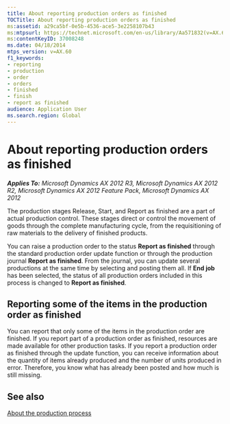 ```yaml
---
title: About reporting production orders as finished
TOCTitle: About reporting production orders as finished
ms:assetid: a29ca5bf-0e5b-4536-ace5-3e2258107b43
ms:mtpsurl: https://technet.microsoft.com/en-us/library/Aa571832(v=AX.60)
ms:contentKeyID: 37008248
ms.date: 04/18/2014
mtps_version: v=AX.60
f1_keywords:
- reporting
- production
- order
- orders
- finished
- finish
- report as finished
audience: Application User
ms.search.region: Global
---
```


# About reporting production orders as finished 


_**Applies To:** Microsoft Dynamics AX 2012 R3, Microsoft Dynamics AX 2012 R2, Microsoft Dynamics AX 2012 Feature Pack, Microsoft Dynamics AX 2012_

The production stages Release, Start, and Report as finished are a part of actual production control. These stages direct or control the movement of goods through the complete manufacturing cycle, from the requisitioning of raw materials to the delivery of finished products.

You can raise a production order to the status **Report as finished** through the standard production order update function or through the production journal **Report as finished**. From the journal, you can update several productions at the same time by selecting and posting them all. If **End job** has been selected, the status of all production orders included in this process is changed to **Report as finished**.

## Reporting some of the items in the production order as finished

You can report that only some of the items in the production order are finished. If you report part of a production order as finished, resources are made available for other production tasks. If you report a production order as finished through the update function, you can receive information about the quantity of items already produced and the number of units produced in error. Therefore, you know what has already been posted and how much is still missing.

## See also

[About the production process](about-the-production-process.md)

  


